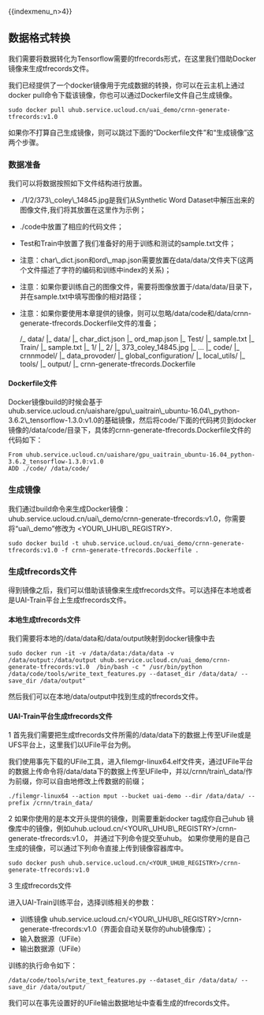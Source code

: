 {{indexmenu_n>4}}

## 数据格式转换

我们需要将数据转化为Tensorflow需要的tfrecords形式，在这里我们借助Docker镜像来生成tfrecords文件。

我们已经提供了一个docker镜像用于完成数据的转换，你可以在云主机上通过docker
pull命令下载该镜像，你也可以通过Dockerfile文件自己生成镜像。

    sudo docker pull uhub.service.ucloud.cn/uai_demo/crnn-generate-tfrecords:v1.0

如果你不打算自己生成镜像，则可以跳过下面的“Dockerfile文件”和“生成镜像”这两个步骤。

### 数据准备

我们可以将数据按照如下文件结构进行放置。

  - ./1/2/373\\\_coley\\\_14845.jpg是我们从Synthetic Word
    Dataset中解压出来的图像文件,我们将其放置在这里作为示例；
  - ./code中放置了相应的代码文件；
  - Test和Train中放置了我们准备好的用于训练和测试的sample.txt文件；
  - 注意：char\\\_dict.json和ord\\\_map.json需要放置在data/data/文件夹下(这两个文件描述了字符的编码和训练中index的关系)；
  - 注意：如果你要训练自己的图像文件，需要将图像放置于/data/data/目录下，并在sample.txt中填写图像的相对路径；
  - 注意：如果你要使用本章提供的镜像，则可以忽略/data/code和/data/crnn-generate-tfrecords.Dockerfile文件的准备；



    /_ data/
      |_ data/
        |_ char_dict.json
        |_ ord_map.json
        |_ Test/
          |_ sample.txt
        |_ Train/
          |_ sample.txt
        |_ 1/
          |_ 2/
           |_ 373_coley_14845.jpg
        |_ ...
      |_ code/
        |_ crnnmodel/
        |_ data_provoder/
        |_ global_configuration/
        |_ local_utils/
        |_ tools/
      |_ output/
      |_ crnn-generate-tfrecords.Dockerfile

#### Dockerfile文件

Docker镜像build的时候会基于uhub.service.ucloud.cn/uaishare/gpu\\\_uaitrain\\\_ubuntu-16.04\\\_python-3.6.2\\\_tensorflow-1.3.0:v1.0的基础镜像，然后将code/下面的代码拷贝到docker镜像的/data/code/目录下，具体的crnn-generate-tfrecords.Dockerfile文件的代码如下：

    From uhub.service.ucloud.cn/uaishare/gpu_uaitrain_ubuntu-16.04_python-3.6.2_tensorflow-1.3.0:v1.0
    ADD ./code/ /data/code/

### 生成镜像

我们通过build命令来生成Docker镜像：uhub.service.ucloud.cn/uai\\\_demo/crnn-generate-tfrecords:v1.0，你需要将“uai\\\_demo”修改为
\<YOUR\\\_UHUB\\\_REGISTRY\>.

    sudo docker build -t uhub.service.ucloud.cn/uai_demo/crnn-generate-tfrecords:v1.0 -f crnn-generate-tfrecords.Dockerfile .

### 生成tfrecords文件

得到镜像之后，我们可以借助该镜像来生成tfrecords文件。可以选择在本地或者是UAI-Train平台上生成tfrecords文件。

#### 本地生成tfrecords文件

我们需要将本地的/data/data和/data/output映射到docker镜像中去

    sudo docker run -it -v /data/data:/data/data -v /data/output:/data/output uhub.service.ucloud.cn/uai_demo/crnn-generate-tfrecords:v1.0  /bin/bash -c " /usr/bin/python /data/code/tools/write_text_features.py --dataset_dir /data/data/ --save_dir /data/output"

然后我们可以在本地/data/output中找到生成的tfrecords文件。

#### UAI-Train平台生成tfrecords文件

1 首先我们需要把生成tfrecords文件所需的/data/data下的数据上传至UFile或是UFS平台上，这里我们以UFile平台为例。

我们使用事先下载的UFile工具，进入filemgr-linux64.elf文件夹，通过UFile平台的数据上传命令将/data/data下的数据上传至UFile中，并以/crnn/train\\\_data/作为前缀，你可以自由地修改上传数据的前缀；

``` 
./filemgr-linux64 --action mput --bucket uai-demo --dir /data/data/ --prefix /crnn/train_data/ 
```

2 如果你使用的是本文开头提供的镜像，则需要重新docker tag成你自己uhub
镜像库中的镜像，例如uhub.ucloud.cn/\<YOUR\\\_UHUB\\\_REGISTRY\>/crnn-generate-tfrecords:v1.0，
并通过下列命令提交至uhub。 如果你使用的是自己生成的镜像，可以通过下列命令直接上传到镜像容器库中。

    sudo docker push uhub.service.ucloud.cn/<YOUR_UHUB_REGISTRY>/crnn-generate-tfrecords:v1.0

3 生成tfrecords文件

进入UAI-Train训练平台，选择训练相关的参数：

  - 训练镜像
    uhub.service.ucloud.cn/\<YOUR\\\_UHUB\\\_REGISTRY\>/crnn-generate-tfrecords:v1.0（界面会自动关联你的uhub镜像库）；
  - 输入数据源（UFile）
  - 输出数据源（UFile）

训练的执行命令如下：

    /data/code/tools/write_text_features.py --dataset_dir /data/data/ --save_dir /data/output/

我们可以在事先设置好的UFile输出数据地址中查看生成的tfrecords文件。
